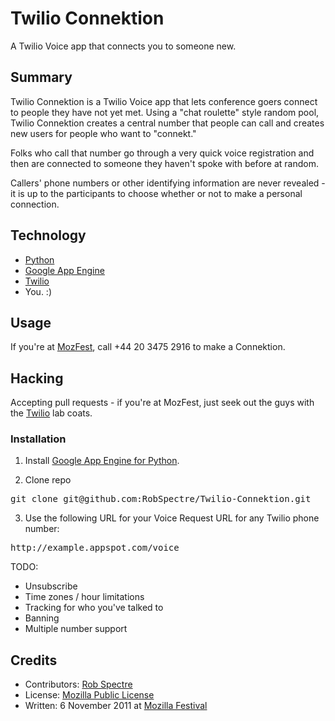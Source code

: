 # Twilio Connektion

A Twilio Voice app that connects you to someone new.


## Summary

Twilio Connektion is a Twilio Voice app that lets conference goers connect to
people they have not yet met.  Using a "chat roulette" style random pool, Twilio
Connektion creates a central number that people can call and creates new users
for people who want to "connekt."  

Folks who call that number go through a very quick voice registration and then
are connected to someone they haven't spoke with before at random.

Callers' phone numbers or other identifying information are never revealed - it
is up to the participants to choose whether or not to make a personal
connection.


## Technology

* [Python](http://python.org)
* [Google App Engine](http://appengine.google.com)
* [Twilio](http://www.twilio.com)
* You. :)


## Usage

If you're at [MozFest](https://mozillafestival.org/), call +44 20 3475 2916 to
make a Connektion.


## Hacking

Accepting pull requests - if you're at MozFest, just seek out the guys with the
[Twilio](http://www.twilio.com) lab coats.

### Installation

1) Install [Google App Engine for
Python](http://code.google.com/appengine/docs/python/gettingstarted/).

2) Clone repo

<pre>
git clone git@github.com:RobSpectre/Twilio-Connektion.git
</pre>

3) Use the following URL for your Voice Request URL for any Twilio phone number:

<pre>
http://example.appspot.com/voice
</pre>

TODO:

* Unsubscribe
* Time zones / hour limitations
* Tracking for who you've talked to
* Banning
* Multiple number support


## Credits

* Contributors: [Rob Spectre](http://www.brooklynhacker.com)
* License: [Mozilla Public License](http://www.mozilla.org/MPL/)
* Written: 6 November 2011 at [Mozilla Festival](https://mozillafestival.org/)
